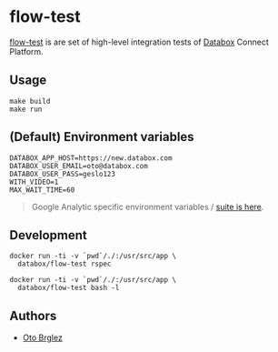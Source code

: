 # flow-test

[flow-test](https://github.com/databox/flow-test) is are set of high-level integration tests of [Databox](http://databox.com) Connect Platform.

## Usage

    make build
    make run

## (Default) Environment variables

    DATABOX_APP_HOST=https://new.databox.com
    DATABOX_USER_EMAIL=oto@databox.com
    DATABOX_USER_PASS=geslo123
    WITH_VIDEO=1
    MAX_WAIT_TIME=60

> Google Analytic specific environment variables / [suite is here](spec/ga_spec.rb).

## Development

    docker run -ti -v `pwd`/./:/usr/src/app \
      databox/flow-test rspec

    docker run -ti -v `pwd`/./:/usr/src/app \
      databox/flow-test bash -l

## Authors

- [Oto Brglez](https://github.com)
